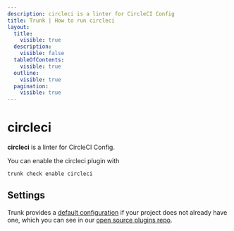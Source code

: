```yaml
---
description: circleci is a linter for CircleCI Config
title: Trunk | How to run circleci
layout:
  title:
    visible: true
  description:
    visible: false
  tableOfContents:
    visible: true
  outline:
    visible: true
  pagination:
    visible: true
---
```


# circleci

**circleci** is a linter for CircleCI Config.

You can enable the circleci plugin with

```shell
trunk check enable circleci
```

## Settings



Trunk provides a [default configuration](https://github.com/trunk-io/plugins/tree/main/linters/circleci) if your project does not already have one,
which you can see in our [open source plugins repo](https://github.com/trunk-io/plugins/tree/main).
